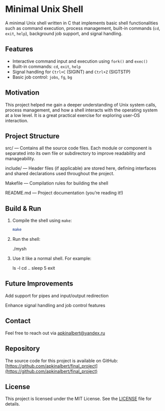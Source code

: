 # Minimal Unix Shell

A minimal Unix shell written in C that implements basic shell functionalities such as command execution, process management, built-in commands (`cd`, `exit`, `help`), background job support, and signal handling.

## Features

- Interactive command input and execution using `fork()` and `exec()`
- Built-in commands: `cd`, `exit`, `help`
- Signal handling for `Ctrl+C` (SIGINT) and `Ctrl+Z` (SIGTSTP)
- Basic job control: `jobs`, `fg`, `bg`

## Motivation

This project helped me gain a deeper understanding of Unix system calls, process management, and how a shell interacts with the operating system at a low level. It is a great practical exercise for exploring user-OS interaction.

## Project Structure

src/ — Contains all the source code files. Each module or component is separated into its own file or subdirectory to improve readability and manageability.

include/ — Header files (if applicable) are stored here, defining interfaces and shared declarations used throughout the project.

Makefile — Compilation rules for building the shell

README.md — Project documentation (you’re reading it!)


## Build & Run

1. Compile the shell using `make`:
    ```bash
    make
   
2. Run the shell:

    ./mysh

3. Use it like a normal shell. For example:

    ls -l
    cd ..
    sleep 5
    exit

## Future Improvements

Add support for pipes and input/output redirection

Enhance signal handling and job control features

## Contact

Feel free to reach out via apkinalbert@yandex.ru

## Repository

The source code for this project is available on GitHub: [https://github.com/apkinalbert/final_project](https://github.com/apkinalbert/final_project)

## License

This project is licensed under the MIT License. See the [LICENSE](LICENSE.txt) file for details.